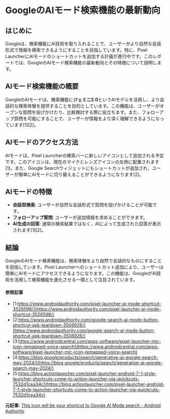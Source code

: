 # GoogleのAIモード検索機能の最新動向

## はじめに

Googleは、検索機能にAI技術を取り入れることで、ユーザーがより自然な会話形式で情報を検索できるようにすることを目指しています。特に、Pixel LauncherにAIモードのショートカットを追加する計画が進行中です。このレポートでは、GoogleのAIモード検索機能の最新動向とその特徴について説明します。

## AIモード検索機能の概要

GoogleのAIモードは、検索機能に**ジェミニ2.0**というAIモデルを活用し、より会話的な検索体験を提供することを目的としています。この機能は、ユーザーがオープンな質問を投げかけたり、比較検討する際に役立ちます。また、フォローアップ質問を可能にすることで、ユーザーが情報をより深く理解できるようになっています[1][2]。

## AIモードのアクセス方法

AIモードは、Pixel Launcherの検索バーに新しいアイコンとして追加される予定です。このアイコンは、現在のマイクとレンズアイコンの左側に配置されます[1]。また、Google Searchウィジェットにもショートカットが追加され、ユーザーが簡単にAIモードに切り替えることができるようになります[2]。

## AIモードの特徴

- **会話型検索**: ユーザーが自然な会話形式で質問を投げかけることが可能です。
- **フォローアップ質問**: ユーザーが追加情報を求めることができます。
- **AI生成の回答**: 通常の検索結果ではなく、AIによって生成された回答が表示されます[1][2]。

## 結論

GoogleのAIモード検索機能は、検索体験をより自然で会話的なものにすることを目指しています。Pixel Launcherへのショートカット追加により、ユーザーは簡単にAIモードにアクセスできるようになります。この機能は、GoogleがAI技術を活用して検索機能を進化させる一環として注目されています。

#### 参照記事
- [1:https://www.androidauthority.com/pixel-launcher-ai-mode-shortcut-3526598/](https://www.androidauthority.com/pixel-launcher-ai-mode-shortcut-3526598/)
- [2:https://www.androidauthority.com/google-search-ai-mode-button-shortcut-apk-teardown-3506926/](https://www.androidauthority.com/google-search-ai-mode-button-shortcut-apk-teardown-3506926/)
- [3:https://www.androidcentral.com/apps-software/pixel-launcher-mic-icon-remapped-voice-search](https://www.androidcentral.com/apps-software/pixel-launcher-mic-icon-remapped-voice-search)
- [4:https://blog.google/products/search/generative-ai-google-search-may-2024/](https://blog.google/products/search/generative-ai-google-search-may-2024/)
- [5:https://blog.actionlauncher.com/pixel-launcher-android-7-1-style-launcher-shortcuts-come-to-action-launcher-via-quickcuts-7532d1cea34c](https://blog.actionlauncher.com/pixel-launcher-android-7-1-style-launcher-shortcuts-come-to-action-launcher-via-quickcuts-7532d1cea34c)


**元記事:** [This icon will be your shortcut to Google AI Mode search - Android Authority](https://www.androidauthority.com/pixel-launcher-ai-mode-shortcut-3526598/)